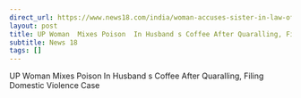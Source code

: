 ```yaml
---
direct_url: https://www.news18.com/india/woman-accuses-sister-in-law-of-poisoning-brother-with-laced-coffee-in-ups-muzaffarnagar-9279331.html
layout: post
title: UP Woman  Mixes Poison  In Husband s Coffee After Quaralling, Filing Domestic Violence Case
subtitle: News 18
tags: []
---
```


UP Woman  Mixes Poison  In Husband s Coffee After Quaralling, Filing Domestic Violence Case
